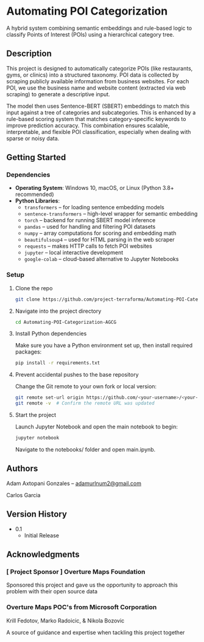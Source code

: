 # Automating POI Categorization

A hybrid system combining semantic embeddings and rule-based logic to classify Points of Interest (POIs) using a hierarchical category tree.

## Description

This project is designed to automatically categorize POIs (like restaurants, gyms, or clinics) into a structured taxonomy. POI data is collected by scraping publicly available information from business websites. For each POI, we use the business name and website content (extracted via web scraping) to generate a descriptive input.

The model then uses Sentence-BERT (SBERT) embeddings to match this input against a tree of categories and subcategories. This is enhanced by a rule-based scoring system that matches category-specific keywords to improve prediction accuracy. This combination ensures scalable, interpretable, and flexible POI classification, especially when dealing with sparse or noisy data.

## Getting Started

### Dependencies

- **Operating System**: Windows 10, macOS, or Linux (Python 3.8+ recommended)
- **Python Libraries**:
  - `transformers` – for loading sentence embedding models
  - `sentence-transformers` – high-level wrapper for semantic embedding
  - `torch` – backend for running SBERT model inference
  - `pandas` – used for handling and filtering POI datasets
  - `numpy` – array computations for scoring and embedding math
  - `beautifulsoup4` – used for HTML parsing in the web scraper
  - `requests` – makes HTTP calls to fetch POI websites
  - `jupyter` – local interactive development
  - `google-colab` – cloud-based alternative to Jupyter Notebooks
 
### Setup
1. Clone the repo
   ```sh
   git clone https://github.com/project-terraforma/Automating-POI-Categorization-AGCG.git
   ```
2. Navigate into the project directory
   ```sh
   cd Automating-POI-Categorization-AGCG
   ```
3. Install Python dependencies

   Make sure you have a Python environment set up, then install required packages:
   ```sh
   pip install -r requirements.txt
   ```
5. Prevent accidental pushes to the base repository

   Change the Git remote to your own fork or local version:
   ```sh
   git remote set-url origin https://github.com/<your-username>/<your-repo-name>.git
   git remote -v  # Confirm the remote URL was updated
   ```
8. Start the project

   Launch Jupyter Notebook and open the main notebook to begin:
   ```sh
   jupyter notebook
   ```

   Navigate to the notebooks/ folder and open main.ipynb.

## Authors

Adam Axtopani Gonzales – adamurlnum2@gmail.com

Carlos Garcia

## Version History

* 0.1
    * Initial Release


## Acknowledgments

### [ Project Sponsor ] Overture Maps Foundation

Sponsored this project and gave us the opportunity to approach this problem with their open source data

### Overture Maps POC's from Microsoft Corporation 

Krill Fedotov, Marko Radoicic, & Nikola Bozovic

A source of guidance and expertise when tackling this project together


